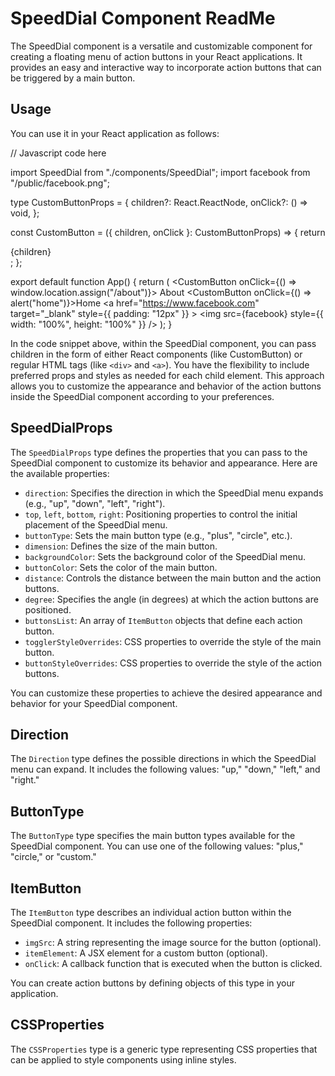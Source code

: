 # SpeedDial Component ReadMe

The SpeedDial component is a versatile and customizable component for creating a floating menu of action buttons in your React applications. It provides an easy and interactive way to incorporate action buttons that can be triggered by a main button.

## Usage

You can use it in your React application as follows:

// Javascript code here

import SpeedDial from "./components/SpeedDial";
import facebook from "/public/facebook.png";

type CustomButtonProps = {
  children?: React.ReactNode,
  onClick?: () => void,
};

const CustomButton = ({ children, onClick }: CustomButtonProps) => {
  return <div onClick={onClick}>{children}</div>;
};

export default function App() {
  return (
    <SpeedDial
      bottom={50}
      left="50px"
      buttonType="plus"
      degree={360}
      dimension={55}
      distance={100}
      direction="up"
    >
      <CustomButton onClick={() => window.location.assign("/about")}>
        About
      </CustomButton>
      <CustomButton onClick={() => alert("home")}>Home</CustomButton>
      <CustomButton>
        <a
          href="https://www.facebook.com"
          target="_blank"
          style={{ padding: "12px" }}
        >
          <img src={facebook} style={{ width: "100%", height: "100%" }} />
        </a>
      </CustomButton>
    </SpeedDial>
  );
}


In the code snippet above, within the SpeedDial component, you can pass children in the form of either React components (like CustomButton) or regular HTML tags (like `<div>` and `<a>`). You have the flexibility to include preferred props and styles as needed for each child element. This approach allows you to customize the appearance and behavior of the action buttons inside the SpeedDial component according to your preferences.

## SpeedDialProps

The `SpeedDialProps` type defines the properties that you can pass to the SpeedDial component to customize its behavior and appearance. Here are the available properties:

-  `direction`: Specifies the direction in which the SpeedDial menu expands (e.g., "up", "down", "left", "right").
-  `top`, `left`, `bottom`, `right`: Positioning properties to control the initial placement of the SpeedDial menu.
-  `buttonType`: Sets the main button type (e.g., "plus", "circle", etc.).
-  `dimension`: Defines the size of the main button.
-  `backgroundColor`: Sets the background color of the SpeedDial menu.
-  `buttonColor`: Sets the color of the main button.
-  `distance`: Controls the distance between the main button and the action buttons.
-  `degree`: Specifies the angle (in degrees) at which the action buttons are positioned.
-  `buttonsList`: An array of `ItemButton` objects that define each action button.
-  `togglerStyleOverrides`: CSS properties to override the style of the main button.
-  `buttonStyleOverrides`: CSS properties to override the style of the action buttons.

You can customize these properties to achieve the desired appearance and behavior for your SpeedDial component.

## Direction

The `Direction` type defines the possible directions in which the SpeedDial menu can expand. It includes the following values: "up," "down," "left," and "right."

## ButtonType

The `ButtonType` type specifies the main button types available for the SpeedDial component. You can use one of the following values: "plus," "circle," or "custom."

## ItemButton

The `ItemButton` type describes an individual action button within the SpeedDial component. It includes the following properties:

-  `imgSrc`: A string representing the image source for the button (optional).
-  `itemElement`: A JSX element for a custom button (optional).
-  `onClick`: A callback function that is executed when the button is clicked.

You can create action buttons by defining objects of this type in your application.

## CSSProperties

The `CSSProperties` type is a generic type representing CSS properties that can be applied to style components using inline styles.
